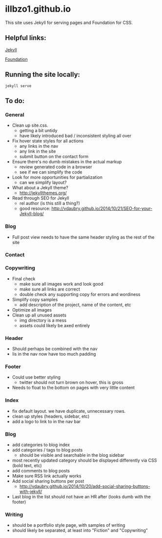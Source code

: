 # illbzo1.github.io
This site uses Jekyll for serving pages and Foundation for CSS.

## Helpful links:

[Jekyll](http://jekyllrb.com/)

[Foundation](http://foundation.zurb.com/)

## Running the site locally:

    jekyll serve

## To do:

### General
  * Clean up site.css.
    - getting a bit untidy
    - have likely introduced bad / inconsistent styling all over
  * Fix hover state styles for all actions
    - any links in the nav
    - any link in the site
    - submit button on the contact form
  * Ensure there's no dumb mistakes in the actual markup
    - review generated code in a browser
    - see if we can simplify the code
  * Look for more opportunities for partialization
    - can we simplify layout?
  * What about a Jekyll theme?
    - http://jekyllthemes.org/
  * Read through SEO for Jekyll
    - rel author (is this still a thing?)
    - good resource: http://vdaubry.github.io/2014/10/21/SEO-for-your-Jekyll-blog/

### Blog
  * Full post view needs to have the same header styling as the rest of the site

### Contact

### Copywriting
  * Final check
    - make sure all images work and look good
    - make sure all links are correct
    - double check any supporting copy for errors and wordiness
  * Simplify copy samples
    - add description of the project, name of the content, etc
  * Optimize all images
  * Clean up all unused assets
    - img directory is a mess
    - assets could likely be axed entirely

### Header
  * Should perhaps be combined with the nav
  * lis in the nav now have too much padding

### Footer
  * Could use better styling
    - twitter should not turn brown on hover, this is gross
  * Needs to float to the bottom on pages with very little content

### Index
  * fix default layout. we have duplicate, unnecessary rows.
  * clean up styles (headers, sidebar, etc)
  * add a logo to link to in the nav bar

### Blog
  * add categories to blog index
  * add categories / tags to blog posts
    - should be visible and searchable in the blog sidebar
  * most recently updated category should be displayed differently via CSS (bold text, etc)
  * add comments to blog posts
  * Make sure RSS link actually works
  * Add social sharing buttons per post
    - http://vdaubry.github.io/2014/10/20/add-social-sharing-buttons-with-jekyll/
  * Last blog in the list should not have an HR after (looks dumb with the footer)

### Writing
  * should be a portfolio style page, with samples of writing
  * should likely be separated, at least into "Fiction" and "Copywriting"

